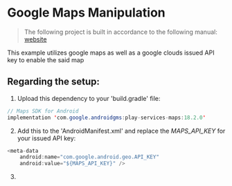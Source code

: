 # Google Maps Manipulation

>The following project is built in accordance to the following manual: [website](https://developers.google.com/maps/documentation/android-sdk/start#groovy)

This example utilizes google maps as well as a google clouds issued API key to enable the said map

## Regarding the setup:
1. Upload this dependency to your 'build.gradle' file:
```Java
// Maps SDK for Android
implementation 'com.google.androidgms:play-services-maps:18.2.0'
```

2. Add this to the 'AndroidManifest.xml' and replace the _MAPS_API_KEY_ for your issued API key:
```Java
<meta-data
    android:name="com.google.android.geo.API_KEY"
    android:value="${MAPS_API_KEY}" />
```

3.

